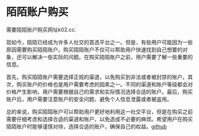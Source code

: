 # 陌陌账户购买

需要陌陌账户购买网址k02.cc.

现如今，陌陌已经成为许多人社交的首选平台之一。但是，有些用户可能因为一些原因需要购买陌陌账户。购买陌陌账户不仅可以帮助用户快速找到自己想要的对象，还可以解决一些实际的问题。在购买陌陌账户之前，用户需要了解一些重要的信息。

首先，购买陌陌账户需要选择正规的渠道，以免购买到非法或者被封禁的账户。其次，购买账户的价格也是用户需要考虑的因素之一。不同的渠道和账户等级都会对价格产生影响，用户需要根据自己的需求和实际情况选择合适的账户。最后，购买账户后，用户需要注意账户的安全问题，避免个人信息泄露或者被盗用。

总的来说，购买陌陌账户可以帮助用户更好地利用这一社交平台，但是在购买之前需要仔细考虑和选择合适的渠道和账户，以免造成不必要的麻烦。希望用户在购买陌陌账户时能够谨慎对待，选择合适的账户，确保自己的权益。[github](https://github.com)